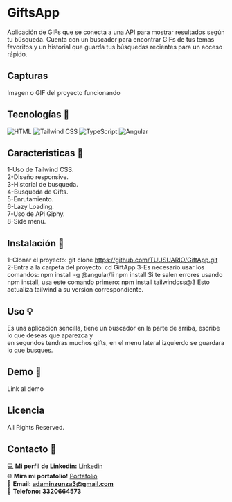 # GiftsApp
Aplicación de GIFs que se conecta a una API para mostrar resultados según tu búsqueda.
Cuenta con un buscador para encontrar GIFs de tus temas favoritos y un historial que guarda tus búsquedas recientes para un acceso rápido.

## Capturas
Imagen o GIF del proyecto funcionando

## Tecnologías 🔎
![HTML](https://img.shields.io/badge/HTML-E34F26?style=for-the-badge&logo=html5&logoColor=white)
![Tailwind CSS](https://img.shields.io/badge/Tailwind%20CSS-06B6D4?style=for-the-badge&logo=tailwind-css&logoColor=white)
![TypeScript](https://img.shields.io/badge/TypeScript-3178C6?style=for-the-badge&logo=typescript&logoColor=white)
![Angular](https://img.shields.io/badge/Angular-DD0031?style=for-the-badge&logo=angular&logoColor=white)

## Características 💎
1-Uso de Tailwind CSS. <br>
2-DIseño responsive. <br>
3-Historial de busqueda. <br>
4-Busqueda de Gifts. <br>
5-Enrutamiento. <br>
6-Lazy Loading. <br>
7-Uso de APi Giphy. <br>
8-Side menu. <br>

## Instalación 🔧
1-Clonar el proyecto: git clone https://github.com/TUUSUARIO/GiftApp.git
2-Entra a la carpeta del proyecto: cd GiftApp
3-Es necesario usar los comandos:
npm install -g @angular/li
npm install
Si te salen errores usando npm install, usa este comando primero:
npm install tailwindcss@3
Esto actualiza tailwind a su version correspondiente.

## Uso 💡
Es una aplicacion sencilla, tiene un buscador en la parte de arriba, escribe lo que deseas que aparezca y <br>
en segundos tendras muchos gifts, en el menu lateral izquierdo se guardara lo que busques.

## Demo 📌
Link al demo

## Licencia
All Rights Reserved.

## Contacto 🧭​
💻 **Mi perfil de Linkedin:** [Linkedin](https://www.linkedin.com/in/adam-samuel-inzunza-ramirez/)  
🌐 **Mira mi portafolio!** [Portafolio](https://cuandoyolabi.github.io/PortafolioFrontend/)  
📩 **Email: [adaminzunza3@gmail.com](mailto:adaminzunza3@gmail.com)** ​  
📱 **Telefono: 3320664573**
